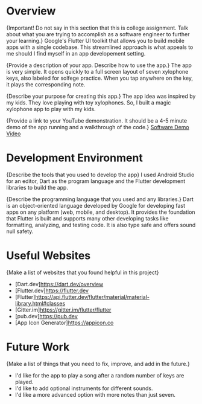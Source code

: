 # Overview

{Important!  Do not say in this section that this is college assignment.  Talk about what you are trying to accomplish as a software engineer to further your learning.}
Google's Flutter UI toolkit that allows you to build mobile apps with a single codebase.  This streamlined approach is what appeals to me should I find myself
in an app developement setting.

{Provide a description of your app.  Describe how to use the app.}
The app is very simple.  It opens quickly to a full screen layout of seven xylophone keys, also labeled for solfege practice.  When you tap anywhere on
the key, it plays the corresponding note.

{Describe your purpose for creating this app.}
The app idea was inspired by my kids.  They love playing with toy xylophones.  So, I built a magic xylophone app to play with my kids.

{Provide a link to your YouTube demonstration.  It should be a 4-5 minute demo of the app running and a walkthrough of the code.}
[Software Demo Video](http://youtube.link.goes.here)

# Development Environment

{Describe the tools that you used to develop the app}
I used Android Studio for an editor, Dart as the program language and the Flutter development libraries to build the app.

{Describe the programming language that you used and any libraries.}
Dart is an object-oriented language developed by Google for developing fast apps on any platform (web, mobile, and desktop).  It provides the foundation
that Flutter is built and supports many other developing tasks like formatting, analyzing, and testing code.  It is also type safe and offers sound null
safety.

# Useful Websites

{Make a list of websites that you found helpful in this project}
* [Dart.dev]https://dart.dev/overview
* [Flutter.dev]https://flutter.dev
* [Flutter]https://api.flutter.dev/flutter/material/material-library.html#classes
* [Gitter.im]https://gitter.im/flutter/flutter
* [pub.dev]https://pub.dev
* [App Icon Generator]https://appicon.co

# Future Work

{Make a list of things that you need to fix, improve, and add in the future.}
* I'd like for the app to play a song after a random number of keys are played.
* I'd like to add optional instruments for different sounds.
* I'd like a more advanced option with more notes than just seven.
